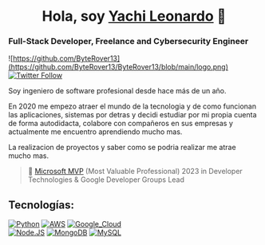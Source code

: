 <h1 align="center">Hola, soy <a href="#">Yachi Leonardo</a> 👋</h1>

<h3>Full-Stack Developer, Freelance and Cybersecurity Engineer</h3>

![https://github.com/ByteRover13](https://github.com/ByteRover13/ByteRover13/blob/main/logo.png)
[![Twitter Follow](https://img.shields.io/twitter/follow/Yachi_Leonardo?style=social)](https://twitter.com/Yachi_Leonardo)

Soy ingeniero de software profesional desde hace más de un año.

En 2020 me empezo atraer el mundo de la tecnologia y de como funcionan las aplicaciones, sistemas por detras y decidi estudiar por mi propia cuenta
de forma autodidacta, colabore con compañeros en sus empresas y actualmente me encuentro aprendiendo mucho mas.

La realizacion de proyectos y saber como se podria realizar me atrae mucho mas.

> 👥 [Microsoft MVP](https://mvp.microsoft.com/es-es/PublicProfile/5004970) (Most Valuable Professional) 2023 in Developer Technologies & Google Developer Groups Lead

## Tecnologías:

[![Python](https://img.shields.io/badge/Python-yellow?style=for-the-badge&logo=python&logoColor=white&labelColor=101010)]()
[![AWS](https://img.shields.io/badge/AWS-232F3E?style=for-the-badge&logo=amazon-aws&logoColor=white&labelColor=101010)]()
[![Google_Cloud](https://img.shields.io/badge/Google_Cloud-4285F4?style=for-the-badge&logo=googlecloud&logoColor=white&labelColor=101010)]()
</br>
[![Node.JS](https://img.shields.io/badge/Node.JS-339933?style=for-the-badge&logo=node.js&logoColor=white&labelColor=101010)]()
[![MongoDB](https://img.shields.io/badge/MongoDB-47A248?style=for-the-badge&logo=mongodb&logoColor=white&labelColor=101010)]()
[![MySQL](https://img.shields.io/badge/MySQL-4479A1?style=for-the-badge&logo=mysql&logoColor=white&labelColor=101010)]()
</br>
